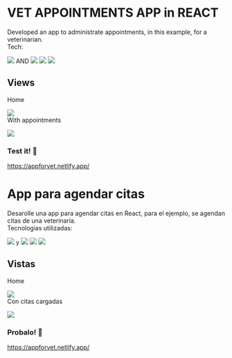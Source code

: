 # **VET APPOINTMENTS APP in REACT** 




Developed an app to administrate appointments, in this example, for a veterinarian. <br>
Tech:

<img src="https://img.shields.io/badge/React-20232A?style=for-the-badge&logo=react&logoColor=61DAFB"> AND
<img src="https://img.shields.io/badge/HTML5-E34F26?style=for-the-badge&logo=html5&logoColor=white">
<img src="https://img.shields.io/badge/CSS-239120?&style=for-the-badge&logo=css3&logoColor=white">
<img src="https://img.shields.io/badge/JavaScript-F7DF1E?style=for-the-badge&logo=javascript&logoColor=black">



## Views ##


Home <br>

<img src="https://i.ibb.co/CMjRB8r/home-citas.png"> <br>
With appointments<br>

<img src="https://i.ibb.co/jHDkpyv/citas.png"> <br>



### **Test it!** :rocket:

https://appforvet.netlify.app/

# **App para agendar citas** 




Desarolle una app para agendar citas en React, para el ejemplo, se agendan citas de una veterinaria. <br>
Tecnologias utilizadas:

<img src="https://img.shields.io/badge/React-20232A?style=for-the-badge&logo=react&logoColor=61DAFB"> y
<img src="https://img.shields.io/badge/HTML5-E34F26?style=for-the-badge&logo=html5&logoColor=white">
<img src="https://img.shields.io/badge/CSS-239120?&style=for-the-badge&logo=css3&logoColor=white">
<img src="https://img.shields.io/badge/JavaScript-F7DF1E?style=for-the-badge&logo=javascript&logoColor=black">



## Vistas ##


Home <br>

<img src="https://i.ibb.co/CMjRB8r/home-citas.png"> <br>
Con citas cargadas <br>

<img src="https://i.ibb.co/jHDkpyv/citas.png"> <br>



### **Probalo!** :rocket:


https://appforvet.netlify.app/
